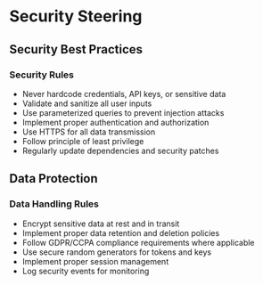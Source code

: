 # Security Steering

## Security Best Practices

### Security Rules
- Never hardcode credentials, API keys, or sensitive data
- Validate and sanitize all user inputs
- Use parameterized queries to prevent injection attacks
- Implement proper authentication and authorization
- Use HTTPS for all data transmission
- Follow principle of least privilege
- Regularly update dependencies and security patches

## Data Protection

### Data Handling Rules
- Encrypt sensitive data at rest and in transit
- Implement proper data retention and deletion policies
- Follow GDPR/CCPA compliance requirements where applicable
- Use secure random generators for tokens and keys
- Implement proper session management
- Log security events for monitoring